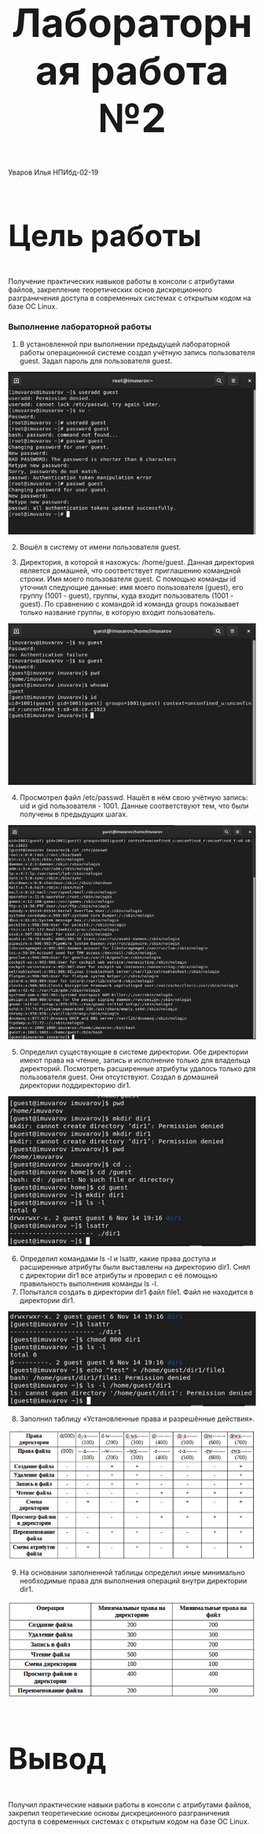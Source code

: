 <style>
h1 {
    font-size: 80px;
    text-align: center;
}
h2 {
    font-size: 60px;
}
{
    text-align: justify;

}
section.fio {
    text-align: right;
}
</style>

# Лабораторная работа №2
<!-- _class: fio -->
Уваров Илья
НПИбд-02-19


## Цель работы
  Получение практических навыков работы в консоли с атрибутами файлов, закрепление теоретических основ дискреционного разграничения доступа в современных системах с открытым кодом на базе ОС Linux.


### Выполнение лабораторной работы
1. В установленной при выполнении предыдущей лабораторной работы операционной системе создал учётную запись пользователя guest. Задал пароль для пользователя guest.

![Рис.1](imag/1.jpg)
 
2. Вошёл в систему от имени пользователя guest.

3. Директория, в которой я нахожусь: /home/guest. Данная директория является домашней, что соответствует приглашению командной строки. Имя моего пользователя guest. С помощью команды id уточнил следующие данные: имя моего пользователя (guest), его группу (1001 - guest), группы, куда входит пользователь (1001 - guest). По сравнению с командой id команда groups показывает только название группы, в которую входит пользователь.

![Рис.2](imag/2.jpg)


4. Просмотрел файл /etc/passwd. Нашёл в нём свою учётную запись: uid и gid пользователя - 1001. Данные соответствуют тем, что были получены в предыдущих шагах.

![Рис.3](imag/3.jpg)

5.  Определил существующие в системе директории. Обе директории имеют права на чтение, запись и исполнение только для владельца директорий. Посмотреть расширенные атрибуты удалось только для пользователя guest. Они отсутствуют. Создал в домашней директории поддиректорию dir1.

![Рис.4](imag/4.jpg)

6. Определил командами ls -l и lsattr, какие права доступа и расширенные атрибуты были выставлены на директорию dir1. Снял с директории dir1 все атрибуты и проверил с её помощью правильность выполнения команды ls -l.
7. Попытался создать в директории dir1 файл file1. Файл не находится в директории dir1.

![Рис.5](imag/5.jpg) 

8. Заполнил таблицу «Установленные права и разрешённые действия».
 
![Рис.7](imag/6.png)

9. На основании заполненной таблицы определил иные минимально необходимые права для выполнения операций внутри директории dir1.

![Рис.8](imag/7.png)

## Вывод
Получил практические навыки работы в консоли с атрибутами файлов, закрепил теоретические основы дискреционного разграничения доступа в современных системах с открытым кодом на базе ОС Linux.
